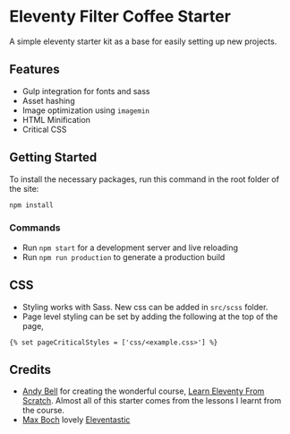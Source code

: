 # Eleventy Filter Coffee Starter

A simple eleventy starter kit as a base for easily setting up new projects.

## Features

- Gulp integration for fonts and sass
- Asset hashing
- Image optimization using `imagemin`
- HTML Minification
- Critical CSS

## Getting Started

To install the necessary packages, run this command in the root folder of the site:

```sh
npm install
```

### Commands

- Run `npm start` for a development server and live reloading
- Run `npm run production` to generate a production build

## CSS

- Styling works with Sass. New css can be added in `src/scss` folder.
- Page level styling can be set by adding the following at the top of the page,

```
{% set pageCriticalStyles = ['css/<example.css>'] %}
```

## Credits

- [Andy Bell](https://twitter.com/hankchizljaw) for creating the wonderful course, [Learn Eleventy From Scratch](https://piccalil.li/course/learn-eleventy-from-scratch/). Almost all of this starter comes from the lessons I learnt from the course.
- [Max Boch](https://twitter.com/mxbck) lovely [Eleventastic](https://github.com/maxboeck/eleventastic)
